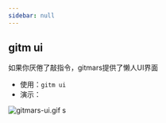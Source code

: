 ```yaml
---
sidebar: null
---
```


## gitm ui <Badge text="beta" type="warning"/>

如果你厌倦了敲指令，gitmars提供了懒人UI界面

-   使用：`gitm ui`
-   演示：

![gitmars-ui.gif](https://raw.githubusercontent.com/saqqdy/gitmars/master/lib/img/gitmars-ui.gif)
s